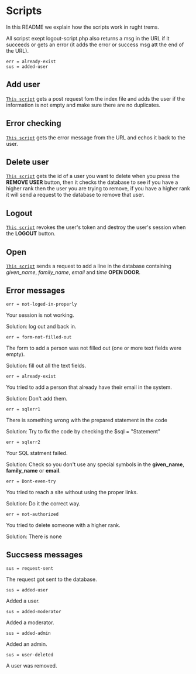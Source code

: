 # Scripts
In this README we explain how the scripts work in rught trems.

All scripst exept logout-script.php also returns a msg in the URL if it succeeds or gets an error (it adds the error or success msg att the end of the URL).
```
err = already-exist
sus = added-user
```
## Add user
[```This script```](add_user-script.php) gets a post request fom the index file and adds the user if the information is not empty and make sure there are no duplicates.

## Error checking
[```This script```](error_checking-script.php) gets the error message from the URL and echos it back to the user.

## Delete user
[```This script```](delete_user-script.php) gets the id of a user you want to delete when you press the **REMOVE USER** button, then it checks the database to see if you have a higher rank then the user you are trying to remove, if you have a higher rank it will send a request to the database to remove that user.

## Logout
[```This script```](logout-script.php) revokes the user's token and destroy the user's session when the **LOGOUT** button.

## Open
[```This script```](request-script.php) sends a request to add a line in the database containing *given_name*, *family_name*, *email* and *time* **OPEN DOOR**.

## Error messages
```
err = not-loged-in-properly
```
Your session is not working.

Solution: log out and back in.
```
err = form-not-filled-out
```
The form to add a person was not filled out (one or more text fields were empty).

Solution: fill out all the text fields.
```
err = already-exist
```
You tried to add a person that already have their email in the system.

Solution: Don't add them.
```
err = sqlerr1
```
There is something wrong with the prepared statement in the code

Solution: Try to fix the code by checking the $sql = "Statement"
```
err = sqlerr2
```
Your SQL statment failed.

Solution: Check so you don't use any special symbols in the **given_name**, **family_name** or **email**.
```
err = Dont-even-try
```
You tried to reach a site without using the proper links.

Solution: Do it the correct way.
```
err = not-authorized
```
You tried to delete someone with a higher rank.

Solution: There is none

## Succsess messages
```
sus = request-sent
```
The request got sent to the database.
```
sus = added-user
```
Added a user.
```
sus = added-moderator
```
Added a moderator.
```
sus = added-admin
```
Added an admin.
```
sus = user-deleted
```
A user was removed.